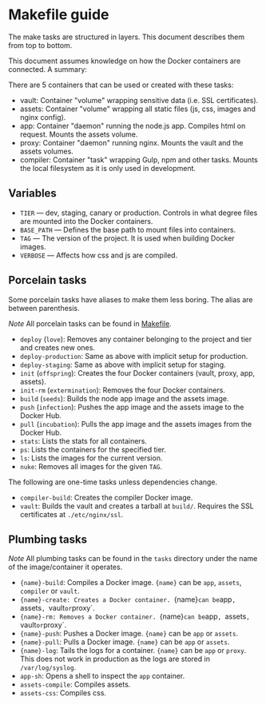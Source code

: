 # Makefile guide

The make tasks are structured in layers.  This document describes them from
top to bottom.

This document assumes knowledge on how the Docker containers are connected. A
summary:

There are 5 containers that can be used or created with these tasks:

* vault: Container "volume" wrapping sensitive data (i.e. SSL certificates).
* assets: Container "volume" wrapping all static files (js, css, images and
nginx config).
* app: Container "daemon" running the node.js app.  Compiles html on request.
Mounts the assets volume.
* proxy: Container "daemon" running nginx.  Mounts the vault and the assets
volumes.
* compiler: Container "task" wrapping Gulp, npm and other tasks.  Mounts the
local filesystem as it is only used in development.


## Variables

* `TIER` — dev, staging, canary or production.  Controls in what degree files
are mounted into the Docker containers.
* `BASE_PATH` — Defines the base path to mount files into containers.
* `TAG` — The version of the project.  It is used when building Docker images.
* `VERBOSE` — Affects how css and js are compiled.

## Porcelain tasks

Some porcelain tasks have aliases to make them less boring.  The alias are
between parenthesis.

*Note* All porcelain tasks can be found in [Makefile](./Makefile).

* `deploy` (`love`): Removes any container belonging to the project and tier
and creates new ones.
* `deploy-production`: Same as above with implicit setup for production.
* `deploy-staging`: Same as above with implicit setup for staging.
* `init` (`offspring`): Creates the four Docker containers (vault, proxy, app, assets).
* `init-rm` (`extermination`): Removes the four Docker containers.
* `build` (`seeds`): Builds the node app image and the assets image.
* `push` (`infection`): Pushes the app image and the assets image to the Docker
Hub.
* `pull` (`incubation`): Pulls the app image and the assets images from the
Docker Hub.
* `stats`: Lists the stats for all containers.
* `ps`: Lists the containers for the specified tier.
* `ls`: Lists the images for the current version.
* `nuke`: Removes all images for the given `TAG`.


The following are one-time tasks unless dependencies change.

* `compiler-build`: Creates the compiler Docker image.
* `vault`: Builds the vault and creates a tarball at `build/`.  Requires the
SSL certificates at `./etc/nginx/ssl`.


## Plumbing tasks

*Note* All plumbing tasks can be found in the `tasks` directory under the name
of the image/container it operates.

* `{name}-build`: Compiles a Docker image. `{name}` can be `app`, `assets`,
`compiler` or `vault`.
* `{name}-create: Creates a Docker container. `{name}` can be `app`, `assets`,
`vault` or `proxy`.
* `{name}-rm: Removes a Docker container. `{name}` can be `app`, `assets`,
`vault` or `proxy`.
* `{name}-push`: Pushes a Docker image. `{name}` can be `app` or `assets`.
* `{name}-pull`: Pulls a Docker image. `{name}` can be `app` or `assets`.
* `{name}-log`: Tails the logs for a container. `{name}` can be `app` or `proxy`.
This does not work in production as the logs are stored in `/var/log/syslog`.
* `app-sh`: Opens a shell to inspect the `app` container.
* `assets-compile`: Compiles assets.
* `assets-css`: Compiles css.
